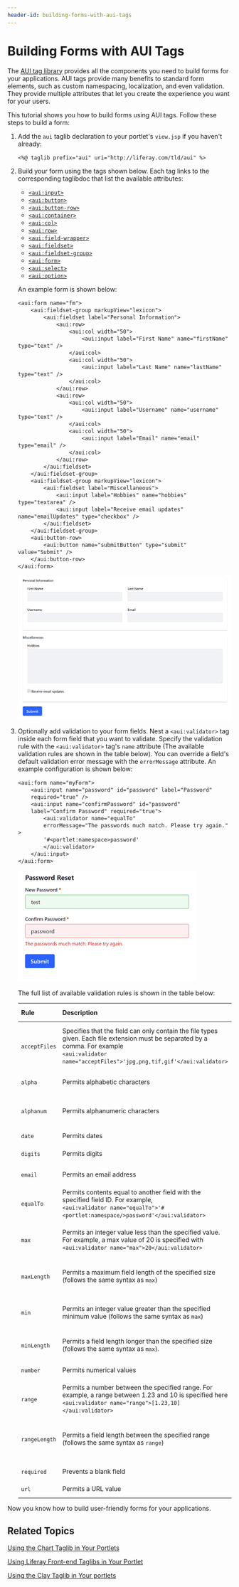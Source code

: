 ```yaml
---
header-id: building-forms-with-aui-tags
---
```


# Building Forms with AUI Tags

The 
[AUI tag library](https://docs.liferay.com/portal/7.1-latest/taglibs/util-taglib/aui/tld-summary.html) 
provides all the components you need to build forms for your applications. AUI 
tags provide many benefits to standard form elements, such as custom 
namespacing, localization, and even validation. They provide multiple attributes 
that let you create the experience you want for your users. 

This tutorial shows you how to build forms using AUI tags. Follow these steps to 
build a form:

1.  Add the `aui` taglib declaration to your portlet's `view.jsp` if you haven't 
    already:

        <%@ taglib prefix="aui" uri="http://liferay.com/tld/aui" %>
    
2.  Build your form using the tags shown below. Each tag links to the 
    corresponding taglibdoc that list the available attributes:

    - [`<aui:input>`](https://docs.liferay.com/ce/portal/7.1-latest/taglibs/util-taglib/aui/input.html)
    - [`<aui:button>`](https://docs.liferay.com/ce/portal/7.1-latest/taglibs/util-taglib/aui/button.html)
    - [`<aui:button-row>`](https://docs.liferay.com/ce/portal/7.1-latest/taglibs/util-taglib/aui/button-row.html)
    - [`<aui:container>`](https://docs.liferay.com/ce/portal/7.1-latest/taglibs/util-taglib/aui/container.html)
    - [`<aui:col>`](https://docs.liferay.com/ce/portal/7.1-latest/taglibs/util-taglib/aui/col.html)
    - [`<aui:row>`](https://docs.liferay.com/ce/portal/7.1-latest/taglibs/util-taglib/aui/row.html)
    - [`<aui:field-wrapper>`](https://docs.liferay.com/ce/portal/7.1-latest/taglibs/util-taglib/aui/field-wrapper.html)
    - [`<aui:fieldset>`](https://docs.liferay.com/ce/portal/7.1-latest/taglibs/util-taglib/aui/fieldset.html)
    - [`<aui:fieldset-group>`](https://docs.liferay.com/ce/portal/7.1-latest/taglibs/util-taglib/aui/fieldset-group.html)
    - [`<aui:form>`](https://docs.liferay.com/ce/portal/7.1-latest/taglibs/util-taglib/aui/form.html)
    - [`<aui:select>`](https://docs.liferay.com/ce/portal/7.1-latest/taglibs/util-taglib/aui/select.html)
    - [`<aui:option>`](https://docs.liferay.com/ce/portal/7.1-latest/taglibs/util-taglib/aui/option.html)

    An example form is shown below:

        <aui:form name="fm">
        	<aui:fieldset-group markupView="lexicon">
        		<aui:fieldset label="Personal Information">
        			<aui:row>
        				<aui:col width="50">
        					<aui:input label="First Name" name="firstName" type="text" />
        				</aui:col>
        				<aui:col width="50">
        					<aui:input label="Last Name" name="lastName" type="text" />
        				</aui:col>
        			</aui:row>
        			<aui:row>
        				<aui:col width="50">
        					<aui:input label="Username" name="username" type="text" />
        				</aui:col>
        				<aui:col width="50">
        					<aui:input label="Email" name="email" type="email" />
        				</aui:col>
        			</aui:row>
        		</aui:fieldset>
        	</aui:fieldset-group>
        	<aui:fieldset-group markupView="lexicon">
        		<aui:fieldset label="Miscellaneous">
        			<aui:input label="Hobbies" name="hobbies" type="textarea" />
        			<aui:input label="Receive email updates" name="emailUpdates" type="checkbox" />
        		</aui:fieldset>
        	</aui:fieldset-group>
        	<aui:button-row>
        		<aui:button name="submitButton" type="submit" value="Submit" />
        	</aui:button-row>
        </aui:form>

    ![Figure 1: The AUI tags provide everything you need to build forms for your applications.](../../../images/aui-taglib-basic-form.png)

3.  Optionally add validation to your form fields. Nest a `<aui:validator>` tag 
    inside each form field that you want to validate. Specify the validation 
    rule with the `<aui:validator>` tag's `name` attribute (The available 
    validation rules are shown in the table below). You can override a field's 
    default validation error message with the `errorMessage` attribute. An 
    example configuration is shown below:
    
        <aui:form name="myForm">
            <aui:input name="password" id="password" label="Password" 
            required="true" />
            <aui:input name="confirmPassword" id="password" 
            label="Confirm Password" required="true">
                <aui:validator name="equalTo" 
                errorMessage="The passwords much match. Please try again." >
                '#<portlet:namespace>password'
                </aui:validator>
            </aui:input>
        </aui:form>

    ![Figure 2: The AUI tags also provide validation for form fields.](../../../images/aui-taglib-form-validation.png)

    The full list of available validation rules is shown in the table below:

    | Rule | Description | Default Error Message |
    | --- | --- | --- |
    | `acceptFiles` | Specifies that the field can only contain the file types given. Each file extension must be separated by a comma. For example </br> `<aui:validator name="acceptFiles">'jpg,png,tif,gif'</aui:validator>` | 'Please enter a file with a valid extension ([supported extensions]).' |
    | `alpha` | Permits alphabetic characters | 'Please enter only alpha characters.' |
    | `alphanum` | Permits alphanumeric characters | 'Please enter only alphanumeric characters.' |
    | `date` | Permits dates | 'Please enter a valid date.' |
    | `digits` | Permits digits | 'Please enter only digits.' |
    | `email` | Permits an email address | 'Please enter a valid email address.' |
    | `equalTo` | Permits contents equal to another field with the specified field ID. For example, </br> `<aui:validator name="equalTo">'#<portlet:namespace/>password'</aui:validator>` | 'Please enter the same value again.' |
    | `max` | Permits an integer value less than the specified value. For example, a max value of 20 is specified with </br> `<aui:validator name="max">20</aui:validator>` | 'Please enter a value less than or equal to [max value].' |
    | `maxLength` | Permits a maximum field length of the specified size (follows the same syntax as `max`) | 'Please enter no more than [max] characters.' |
    | `min` | Permits an integer value greater than the specified minimum value (follows the same syntax as `max`) | 'Please enter a value greater than or equal to [min value].' |
    | `minLength` | Permits a field length longer than the specified size (follows the same syntax as `max`). | 'Please enter at least [min] characters.' |
    | `number` | Permits numerical values | 'Please enter a valid number.' |
    | `range` | Permits a number between the specified range. For example, a range between 1.23 and 10 is specified here </br> `<aui:validator name="range">[1.23,10]</aui:validator>` | 'Please enter a value between [0] and [1].' |
    | `rangeLength` | Permits a field length between the specified range (follows the same syntax as `range`)  | 'Please enter a value between [0] and [1] characters long.' |
    | `required` | Prevents a blank field  | 'This field is required.' |
    | `url` | Permits a URL value | 'Please enter a valid URL.' |

Now you know how to build user-friendly forms for your applications. 

## Related Topics

[Using the Chart Taglib in Your Portlets](/docs/7-1/tutorials/-/knowledge_base/t/using-the-chart-taglib-in-your-portlets)

[Using Liferay Front-end Taglibs in Your Portlet](/docs/7-1/tutorials/-/knowledge_base/t/using-liferay-frontend-taglibs-in-your-portlet)

[Using the Clay Taglib in Your portlets](/docs/7-1/tutorials/-/knowledge_base/t/using-the-clay-taglib-in-your-portlets)
